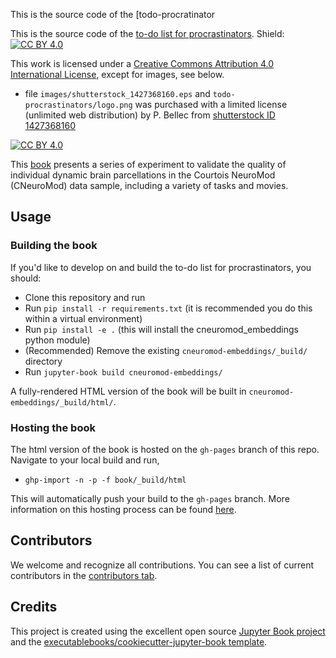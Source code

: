 This is the source code of the [todo-procratinator

This is the source code of the [to-do list for procrastinators](https://pbellec.github.io/todo-procrastinator). 
Shield: [![CC BY 4.0][cc-by-shield]][cc-by]

This work is licensed under a
[Creative Commons Attribution 4.0 International License][cc-by], except for images, see below.
 * file `images/shutterstock_1427368160.eps` and `todo-procrastinators/logo.png` was purchased with a limited license (unlimited web distribution) by P. Bellec from [shutterstock ID 1427368160](https://shutterstock.com/image-vector/procrastinating-woman-sitting-office-her-legs-1427368160)

[![CC BY 4.0][cc-by-image]][cc-by]

[cc-by]: http://creativecommons.org/licenses/by/4.0/
[cc-by-image]: https://i.creativecommons.org/l/by/4.0/88x31.png
[cc-by-shield]: https://img.shields.io/badge/License-CC%20BY%204.0-lightgrey.svg

This [book](https://courtois-neuromod.github.io/cneuromod_embeddings/) presents a series of experiment to validate the quality of individual dynamic brain parcellations in the Courtois NeuroMod (CNeuroMod) data sample, including a variety of tasks and movies.

## Usage

### Building the book

If you'd like to develop on and build the to-do list for procrastinators, you should:

- Clone this repository and run
- Run `pip install -r requirements.txt` (it is recommended you do this within a virtual environment)
- Run `pip install -e .` (this will install the cneuromod_embeddings python module)
- (Recommended) Remove the existing `cneuromod-embeddings/_build/` directory
- Run `jupyter-book build cneuromod-embeddings/`

A fully-rendered HTML version of the book will be built in `cneuromod-embeddings/_build/html/`.

### Hosting the book

The html version of the book is hosted on the `gh-pages` branch of this repo. Navigate to your local build and run,
- `ghp-import -n -p -f book/_build/html`

This will automatically push your build to the `gh-pages` branch. More information on this hosting process can be found [here](https://jupyterbook.org/publish/gh-pages.html#manually-host-your-book-with-github-pages).

## Contributors

We welcome and recognize all contributions. You can see a list of current contributors in the [contributors tab](https://github.com/pbellec/cneuromod_embeddings/graphs/contributors).

## Credits

This project is created using the excellent open source [Jupyter Book project](https://jupyterbook.org/) and the [executablebooks/cookiecutter-jupyter-book template](https://github.com/executablebooks/cookiecutter-jupyter-book).
